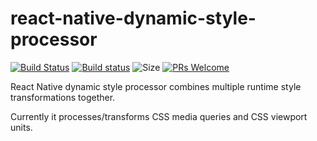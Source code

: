 # react-native-dynamic-style-processor

[![Build Status](https://travis-ci.org/kristerkari/react-native-dynamic-style-processor.svg?branch=master)](https://travis-ci.org/kristerkari/react-native-dynamic-style-processor)
[![Build status](https://ci.appveyor.com/api/projects/status/ustkl1ujo5xr3i24/branch/master?svg=true)](https://ci.appveyor.com/project/kristerkari/react-native-dynamic-style-processor/branch/master)
![Size](https://img.shields.io/bundlephobia/minzip/react-native-dynamic-style-processor.svg)
[![PRs Welcome](https://img.shields.io/badge/PRs-welcome-brightgreen.svg)](https://egghead.io/courses/how-to-contribute-to-an-open-source-project-on-github)

React Native dynamic style processor combines multiple runtime style transformations together.

Currently it processes/transforms CSS media queries and CSS viewport units.
